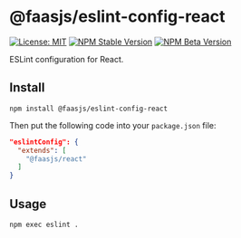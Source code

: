 # @faasjs/eslint-config-react

[![License: MIT](https://img.shields.io/npm/l/@faasjs/eslint-config-react.svg)](https://github.com/faasjs/faasjs/blob/main/packages/faasjs/eslint-config-react/LICENSE)
[![NPM Stable Version](https://img.shields.io/npm/v/@faasjs/eslint-config-react/stable.svg)](https://www.npmjs.com/package/@faasjs/eslint-config-react)
[![NPM Beta Version](https://img.shields.io/npm/v/@faasjs/eslint-config-react/beta.svg)](https://www.npmjs.com/package/@faasjs/eslint-config-react)

ESLint configuration for React.

## Install

    npm install @faasjs/eslint-config-react

Then put the following code into your `package.json` file:

```json
"eslintConfig": {
  "extends": [
    "@faasjs/react"
  ]
}
```

## Usage

    npm exec eslint .
